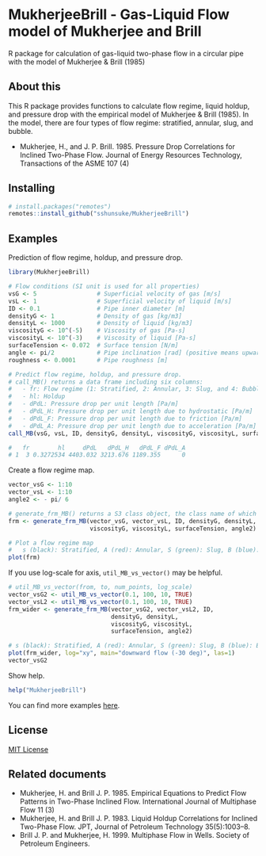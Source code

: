 # MukherjeeBrill - Gas-Liquid Flow model of Mukherjee and Brill

R package for calculation of gas-liquid two-phase flow in a circular pipe with the model of Mukherjee &amp; Brill (1985) 


## About this 

This R package provides functions to calculate flow regime, liquid holdup, and pressure drop with the empirical model of Mukherjee &amp; Brill (1985). In the model, there are four types of flow regime: stratified, annular, slug, and bubble. 

* Mukherjee, H., and J. P. Brill. 1985. Pressure Drop Correlations for Inclined Two-Phase Flow. Journal of Energy Resources Technology, Transactions of the ASME 107 (4)


## Installing 

```r
# install.packages("remotes")
remotes::install_github("sshunsuke/MukherjeeBrill")
```

## Examples

Prediction of flow regime, holdup, and pressure drop. 

```r
library(MukherjeeBrill)

# Flow conditions (SI unit is used for all properties)
vsG <- 5                 # Superficial velocity of gas [m/s]
vsL <- 1                 # Superficial velocity of liquid [m/s]
ID <- 0.1                # Pipe inner diameter [m]
densityG <- 1            # Density of gas [kg/m3]
densityL <- 1000         # Density of liquid [kg/m3]
viscosityG <- 10^(-5)    # Viscosity of gas [Pa-s]
viscosityL <- 10^(-3)    # Viscosity of liquid [Pa-s]
surfaceTension <- 0.072  # Surface tension [N/m]
angle <- pi/2            # Pipe inclination [rad] (positive means upward)
roughness <- 0.0001      # Pipe roughness [m] 

# Predict flow regime, holdup, and pressure drop. 
# call_MB() returns a data frame including six columns:
#   - fr: Flow regime (1: Stratified, 2: Annular, 3: Slug, and 4: Bubbly)
#   - hl: Holdup
#   - dPdL: Pressure drop per unit length [Pa/m]
#   - dPdL_H: Pressure drop per unit length due to hydrostatic [Pa/m]
#   - dPdL_F: Pressure drop per unit length due to friction [Pa/m]
#   - dPdL_A: Pressure drop per unit length due to acceleration [Pa/m]
call_MB(vsG, vsL, ID, densityG, densityL, viscosityG, viscosityL, surfaceTension, angle, roughness)

#   fr        hl     dPdL   dPdL_H   dPdL_F dPdL_A
# 1  3 0.3272534 4403.032 3213.676 1189.355      0
```

Create a flow regime map. 

```r
vector_vsG <- 1:10
vector_vsL <- 1:10
angle2 <- - pi/ 6

# generate_frm_MB() returns a S3 class object, the class name of which is 'frm_MB'. 
frm <- generate_frm_MB(vector_vsG, vector_vsL, ID, densityG, densityL,
                       viscosityG, viscosityL, surfaceTension, angle2)

# Plot a flow regime map
#   s (black): Stratified, A (red): Annular, S (green): Slug, B (blue): Bubble
plot(frm)
```

If you use log-scale for axis, `util_MB_vs_vector()` may be helpful.

```r
# util_MB_vs_vector(from, to, num_points, log_scale)
vector_vsG2 <- util_MB_vs_vector(0.1, 100, 10, TRUE)
vector_vsL2 <- util_MB_vs_vector(0.1, 100, 10, TRUE)
frm_wider <- generate_frm_MB(vector_vsG2, vector_vsL2, ID,
                             densityG, densityL,
                             viscosityG, viscosityL,
                             surfaceTension, angle2)

# s (black): Stratified, A (red): Annular, S (green): Slug, B (blue): Bubble
plot(frm_wider, log="xy", main="downward flow (-30 deg)", las=1)
vector_vsG2
```

Show help. 

```r
help("MukherjeeBrill")
```

You can find more examples [here](EXAMPLES.md). 


## License 

[MIT License](LICENSE.md)


## Related documents

* Mukherjee, H. and Brill J. P. 1985. Empirical Equations to Predict Flow Patterns in Two-Phase Inclined Flow. International Journal of Multiphase Flow 11 (3)
* Mukherjee, H. and Brill J. P. 1983. Liquid Holdup Correlations for Inclined Two-Phase Flow. JPT, Journal of Petroleum Technology 35(5):1003–8.
* Brill J. P. and Mukherjee, H. 1999. Multiphase Flow in Wells. Society of Petroleum Engineers.

